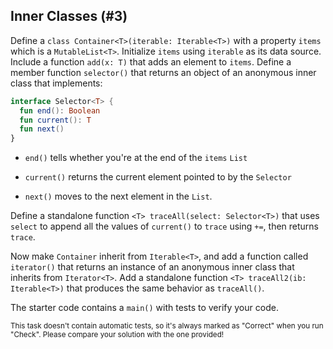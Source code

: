 ## Inner Classes (#3)

Define a `class Container<T>(iterable: Iterable<T>)` with a property `items`
which is a `MutableList<T>`. Initialize `items` using `iterable` as its data
source. Include a function `add(x: T)` that adds an element to `items`. Define
a member function `selector()` that returns an object of an anonymous inner
class that implements:

```kotlin
interface Selector<T> {
  fun end(): Boolean
  fun current(): T
  fun next()
}
```

- `end()` tells whether you're at the end of the `items` `List`

- `current()` returns the current element pointed to by the `Selector`

- `next()` moves to the next element in the `List`.

Define a standalone function `<T> traceAll(select: Selector<T>)` that uses
`select` to append all the values of `current()` to `trace` using `+=`, then
returns `trace`.

Now make `Container` inherit from `Iterable<T>`, and add a function called
`iterator()` that returns an instance of an anonymous inner class that inherits
from `Iterator<T>`. Add a standalone function `<T> traceAll2(ib: Iterable<T>)`
that produces the same behavior as `traceAll()`.

The starter code contains a `main()` with tests to verify your code.

<sub> This task doesn't contain automatic tests,
so it's always marked as "Correct" when you run "Check".
Please compare your solution with the one provided! </sub>
